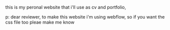 this is my peronal website that i'll use as cv and portfolio, 

p: dear reviewer, to make this website i'm using webflow, so if you want the css file too pleae make me know
